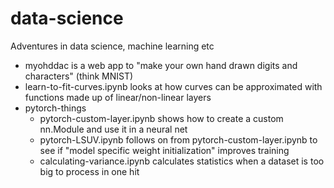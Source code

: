 # data-science
Adventures in data science, machine learning etc

- myohddac is a web app to "make your own hand drawn digits and characters" (think MNIST)
- learn-to-fit-curves.ipynb looks at how curves can be approximated with functions made up of linear/non-linear layers
- pytorch-things
    - pytorch-custom-layer.ipynb shows how to create a custom nn.Module and use it in a neural net
    - pytorch-LSUV.ipynb follows on from pytorch-custom-layer.ipynb to see if "model specific weight initialization" improves training
    - calculating-variance.ipynb calculates statistics when a dataset is too big to process in one hit
